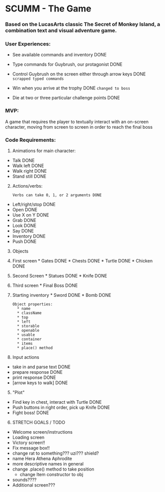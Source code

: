 # SCUMM - The Game

### Based on the LucasArts classic The Secret of Monkey Island, a combination text and visual adventure game.

### User Experiences:

* See available commands and inventory DONE

* Type commands for Guybrush, our protagonist DONE

* Control Guybrush on the screen either through arrow keys  DONE `scrapped typed commands`

* Win when you arrive at the trophy DONE `changed to boss`

* Die at two or three particular challenge points DONE



### MVP:

A game that requires the player to textually interact with an on-screen character, moving from screen to screen in order to reach the final boss

### Code Requirements:

1. Animations for main character:
  * Talk DONE
  * Walk left DONE
  * Walk right DONE
  * Stand still DONE

2. Actions/verbs:

     ```
     Verbs can take 0, 1, or 2 arguments DONE
     ```

  * Left/right/stop DONE
  * Open DONE
  * Use X on Y DONE
  * Grab DONE
  * Look DONE
  * Say DONE
  * Inventory DONE
  * Push DONE

3. Objects

  1. First screen
    * Gates DONE
    * Chests DONE
    * Turtle DONE
    * Chicken DONE
  2. Second Screen
    * Statues DONE
    * Knife DONE
  3. Third screen
    * Final Boss DONE
  4. Starting inventory
    * Sword DONE
    * Bomb DONE

      ```
      Object properties:
        * name
        * className
        * top
        * left
        * storable
        * openable
        * usable
        * container
        * items
        * place() method
        ```

4. Input actions
  * take in and parse text DONE
  * prepare response DONE
  * print response DONE
  * [arrow keys to walk] DONE

5. "Plot"
  * Find key in chest, interact with Turtle DONE
  * Push buttons in right order, pick up Knife DONE
  * Fight boss! DONE

6. STRETCH GOALS / TODO
  * Welcome screen/instructions
  * Loading screen
  * Victory screen!!
  * Fix message box!!
  * change rat to something??? uzi??? shield?
  * name Hera Athena Aphrodite
  * more descriptive names in general
  * change .place() method to take position
    * change Item constructor to obj
  * sounds????
  * Additional screen???
